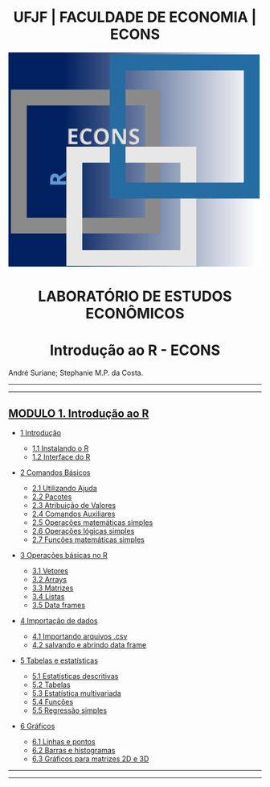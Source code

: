 
<h1><center>UFJF | FACULDADE DE ECONOMIA | ECONS</center></h1>

<img src="Imagens/ECONS_R.png">

<h1><center> LABORATÓRIO DE ESTUDOS ECONÔMICOS </center></h1>

<h1><center>Introdução ao R - ECONS</center></h1>



 André Suriane; Stephanie M.P. da Costa.
 
---
 
---
 ## [**MODULO 1. Introdução ao R**](https://andresuriane.github.io/R_ECONS/Intro_R_ECONS.html)

- [1 Introdução](https://andresuriane.github.io/R_ECONS/Intro_R_ECONS.html#1-Introdução)
  - [1.1 Instalando o R](https://andresuriane.github.io/R_ECONS/Intro_R_ECONS.html#1.1-Instalando-o-R)  
  - [1.2 Interface do R](https://andresuriane.github.io/R_ECONS/Intro_R_ECONS.html#1.2-Interface-do-R)  


- [2 Comandos Básicos](https://andresuriane.github.io/R_ECONS/Intro_R_ECONS.html#2-Comandos-Básicos)
  - [2.1 Utilizando Ajuda](https://andresuriane.github.io/R_ECONS/Intro_R_ECONS.html#2.1-Utilizando-Ajuda)
  - [2.2 Pacotes](https://andresuriane.github.io/R_ECONS/Intro_R_ECONS.html#2.2-Pacotes)
  - [2.3 Atribuição de Valores](https://andresuriane.github.io/R_ECONS/Intro_R_ECONS.html#2.3-Atribuição-de-Valores)
  - [2.4 Comandos Auxiliares](https://andresuriane.github.io/R_ECONS/Intro_R_ECONS.html#2.4-Comandos-Auxiliares)
  - [2.5 Operações matemáticas simples](https://andresuriane.github.io/R_ECONS/Intro_R_ECONS.html#2.5-Operações-matemáticas-simples)
  - [2.6 Operações lógicas simples](https://andresuriane.github.io/R_ECONS/Intro_R_ECONS.html#2.6-Operações-lógicas-simples)
  - [2.7 Funções matemáticas simples](https://andresuriane.github.io/R_ECONS/Intro_R_ECONS.html#2.7-Funções-matemáticas-simples)
  
  
- [3 Operações básicas no R](https://andresuriane.github.io/R_ECONS/Intro_R_ECONS.html#3-Operações-básicas-no-R)
  - [3.1 Vetores](https://andresuriane.github.io/R_ECONS/Intro_R_ECONS.html#3.1-Vetores)
  - [3.2 Arrays](https://andresuriane.github.io/R_ECONS/Intro_R_ECONS.html3.2-Arrays)
  - [3.3 Matrizes](https://andresuriane.github.io/R_ECONS/Intro_R_ECONS.html#3.3-Matrizes)
  - [3.4 Listas](https://andresuriane.github.io/R_ECONS/Intro_R_ECONS.html#3.4-Listas)
  - [3.5 Data frames](https://andresuriane.github.io/R_ECONS/Intro_R_ECONS.html#3.5-Data-frames)
  
  
- [4 Importação de dados](https://andresuriane.github.io/R_ECONS/Intro_R_ECONS.html#4-Importação-de-dados)
  - [4.1 Importando arquivos .csv](https://andresuriane.github.io/R_ECONS/Intro_R_ECONS.html#4.1-Importando-arquivos-.csv)
  - [4.2 salvando e abrindo data frame](https://andresuriane.github.io/R_ECONS/Intro_R_ECONS.html#4.2-salvando-e-abrindo-data-frame)
  
  
- [5 Tabelas e estatísticas](https://andresuriane.github.io/R_ECONS/Intro_R_ECONS.html#5-Tabelas-e-estatísticas)
  - [5.1 Estatísticas descritivas](https://andresuriane.github.io/R_ECONS/Intro_R_ECONS.html#5.1-Estatísticas-descritivas)
  - [5.2 Tabelas](https://andresuriane.github.io/R_ECONS/Intro_R_ECONS.html#5.2-Tabelas)
  - [5.3 Estatística multivariada](https://andresuriane.github.io/R_ECONS/Intro_R_ECONS.html#5.3-Estatística-multivariada)
  - [5.4 Funções](https://andresuriane.github.io/R_ECONS/Intro_R_ECONS.html#5.4-Funções)
  - [5.5 Regressão simples](https://andresuriane.github.io/R_ECONS/Intro_R_ECONS.html#5.5-Regressão-simples)
  
  
- [6 Gráficos](https://andresuriane.github.io/R_ECONS/Intro_R_ECONS.html#6-Gráficos)
  - [6.1 Linhas e pontos](https://andresuriane.github.io/R_ECONS/Intro_R_ECONS.html#6.1-Linhas-e-pontos)
  - [6.2 Barras e histogramas](https://andresuriane.github.io/R_ECONS/Intro_R_ECONS.html#6.2-Barras-e-histogramas)
  - [6.3 Gráficos para matrizes 2D e 3D](https://andresuriane.github.io/R_ECONS/Intro_R_ECONS.html#6.3-Gráficos-para-matrizes-2D-e-3D)

---

---
